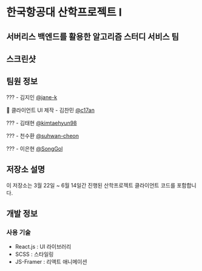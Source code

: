 # 한국항공대 산학프로젝트 I
## 서버리스 백엔드를 활용한 알고리즘 스터디 서비스 팀

## 스크린샷

## 팀원 정보
??? - 김지인 [@jane-k]()  

🌃 클라이언트 UI 제작 - 김찬민 [@c17an]()  

??? - 김태현 [@kimtaehyun98]()  

??? - 천수환 [@suhwan-cheon]()  

??? - 이은현 [@SongGol]()

## 저장소 설명
이 저장소는 3월 22일 ~ 6월 14일간 진행된 산학프로젝트 클라이언트 코드를 포함합니다.

## 개발 정보

### 사용 기술
- React.js : UI 라이브러리
- SCSS : 스타일링
- JS-Framer : 리액트 애니메이션

